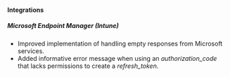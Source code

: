 
#### Integrations
##### Microsoft Endpoint Manager (Intune)
- Improved implementation of handling empty responses from Microsoft services.
- Added informative error message when using an *authorization_code* that lacks permissions to create a *refresh_token*. 
